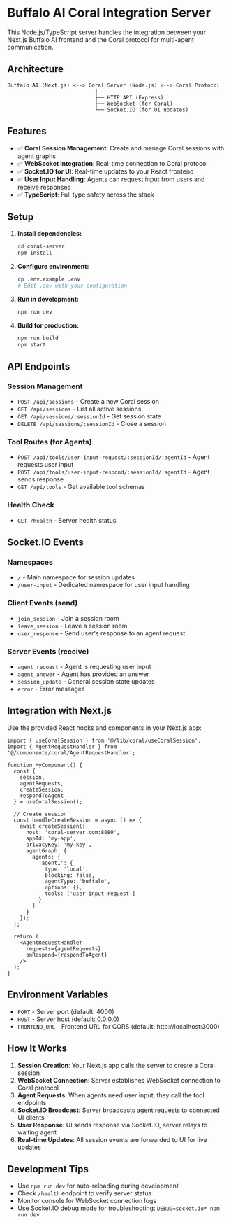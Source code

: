 # Buffalo AI Coral Integration Server

This Node.js/TypeScript server handles the integration between your Next.js Buffalo AI frontend and the Coral protocol for multi-agent communication.

## Architecture

```
Buffalo AI (Next.js) <--> Coral Server (Node.js) <--> Coral Protocol
                            |
                            ├── HTTP API (Express)
                            ├── WebSocket (for Coral)
                            └── Socket.IO (for UI updates)
```

## Features

- ✅ **Coral Session Management**: Create and manage Coral sessions with agent graphs
- ✅ **WebSocket Integration**: Real-time connection to Coral protocol
- ✅ **Socket.IO for UI**: Real-time updates to your React frontend
- ✅ **User Input Handling**: Agents can request input from users and receive responses
- ✅ **TypeScript**: Full type safety across the stack

## Setup

1. **Install dependencies:**
   ```bash
   cd coral-server
   npm install
   ```

2. **Configure environment:**
   ```bash
   cp .env.example .env
   # Edit .env with your configuration
   ```

3. **Run in development:**
   ```bash
   npm run dev
   ```

4. **Build for production:**
   ```bash
   npm run build
   npm start
   ```

## API Endpoints

### Session Management

- `POST /api/sessions` - Create a new Coral session
- `GET /api/sessions` - List all active sessions
- `GET /api/sessions/:sessionId` - Get session state
- `DELETE /api/sessions/:sessionId` - Close a session

### Tool Routes (for Agents)

- `POST /api/tools/user-input-request/:sessionId/:agentId` - Agent requests user input
- `POST /api/tools/user-input-respond/:sessionId/:agentId` - Agent sends response
- `GET /api/tools` - Get available tool schemas

### Health Check

- `GET /health` - Server health status

## Socket.IO Events

### Namespaces

- `/` - Main namespace for session updates
- `/user-input` - Dedicated namespace for user input handling

### Client Events (send)

- `join_session` - Join a session room
- `leave_session` - Leave a session room
- `user_response` - Send user's response to an agent request

### Server Events (receive)

- `agent_request` - Agent is requesting user input
- `agent_answer` - Agent has provided an answer
- `session_update` - General session state updates
- `error` - Error messages

## Integration with Next.js

Use the provided React hooks and components in your Next.js app:

```tsx
import { useCoralSession } from '@/lib/coral/useCoralSession';
import { AgentRequestHandler } from '@/components/coral/AgentRequestHandler';

function MyComponent() {
  const {
    session,
    agentRequests,
    createSession,
    respondToAgent
  } = useCoralSession();

  // Create session
  const handleCreateSession = async () => {
    await createSession({
      host: 'coral-server.com:8080',
      appId: 'my-app',
      privacyKey: 'my-key',
      agentGraph: {
        agents: {
          'agent1': {
            type: 'local',
            blocking: false,
            agentType: 'buffalo',
            options: {},
            tools: ['user-input-request']
          }
        }
      }
    });
  };

  return (
    <AgentRequestHandler
      requests={agentRequests}
      onRespond={respondToAgent}
    />
  );
}
```

## Environment Variables

- `PORT` - Server port (default: 4000)
- `HOST` - Server host (default: 0.0.0.0)
- `FRONTEND_URL` - Frontend URL for CORS (default: http://localhost:3000)

## How It Works

1. **Session Creation**: Your Next.js app calls the server to create a Coral session
2. **WebSocket Connection**: Server establishes WebSocket connection to Coral protocol
3. **Agent Requests**: When agents need user input, they call the tool endpoints
4. **Socket.IO Broadcast**: Server broadcasts agent requests to connected UI clients
5. **User Response**: UI sends response via Socket.IO, server relays to waiting agent
6. **Real-time Updates**: All session events are forwarded to UI for live updates

## Development Tips

- Use `npm run dev` for auto-reloading during development
- Check `/health` endpoint to verify server status
- Monitor console for WebSocket connection logs
- Use Socket.IO debug mode for troubleshooting: `DEBUG=socket.io* npm run dev`